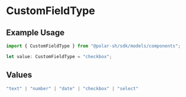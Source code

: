 # CustomFieldType

## Example Usage

```typescript
import { CustomFieldType } from "@polar-sh/sdk/models/components";

let value: CustomFieldType = "checkbox";
```

## Values

```typescript
"text" | "number" | "date" | "checkbox" | "select"
```